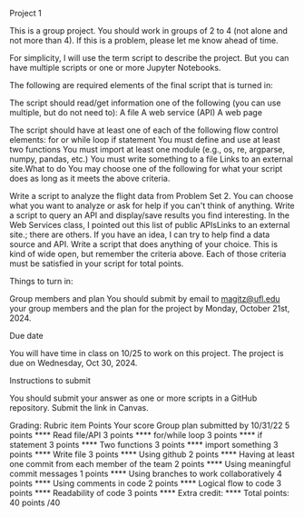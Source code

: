 Project 1

This is a group project. You should work in groups of 2 to 4 (not alone and not more than 4). If this is a problem, please let me know ahead of time.


For simplicity, I will use the term script to describe the project. But you can have multiple scripts or one or more Jupyter Notebooks.


The following are required elements of the final script that is turned in:

The script should read/get information one of the following (you can use multiple, but do not need to):
A file
A web service (API)
A web page


The script should have at least one of each of the following flow control elements:
for or while loop
if statement
You must define and use at least two functions
You must import at least one module (e.g., os, re, argparse, numpy, pandas, etc.)
You must write something to a file
Links to an external site.What to do
You may choose one of the following for what your script does as long as it meets the above criteria.


Write a script to analyze the flight data from Problem Set 2. You can choose what you want to analyze or ask for help if you can't think of anything.
Write a script to query an API and display/save results you find interesting. In the Web Services class, I pointed out this list of public APIsLinks to an external site.; there are others.
If you have an idea, I can try to help find a data source and API.
Write a script that does anything of your choice. This is kind of wide open, but remember the criteria above. Each of those criteria must be satisfied in your script for total points.


Things to turn in:

Group members and plan
You should submit by email to magitz@ufl.edu your group members and the plan for the project by Monday, October 21st, 2024.


Due date

You will have time in class on 10/25 to work on this project. 
The project is due on Wednesday, Oct 30, 2024.


Instructions to submit

You should submit your answer as one or more scripts in a GitHub repository. Submit the link in Canvas.


Grading:
Rubric item	Points	Your score
Group plan submitted by 10/31/22	5 points	****
Read file/API	3 points	****
for/while loop	3 points	****
if statement	3 points	****
Two functions	3 points	****
import something	3 points	****
Write file	3 points	****
Using github	2 points	****
Having at least one commit from each member of the team	2 points	****
Using meaningful commit messages	1 points	****
Using branches to work collaboratively	4 points	****
Using comments in code	2 points	****
Logical flow to code	3 points	****
Readability of code	3 points	****
Extra credit:		****
Total points:	40 points	/40

